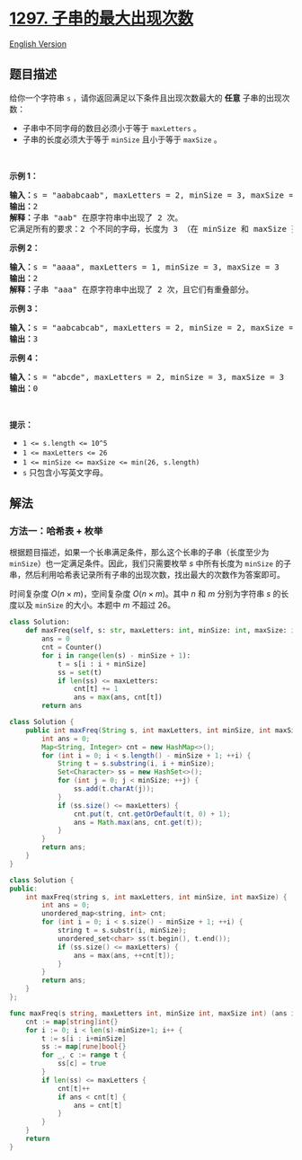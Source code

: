 # [1297. 子串的最大出现次数](https://leetcode.cn/problems/maximum-number-of-occurrences-of-a-substring)

[English Version](/solution/1200-1299/1297.Maximum%20Number%20of%20Occurrences%20of%20a%20Substring/README_EN.md)

<!-- tags:哈希表,字符串,滑动窗口 -->

## 题目描述

<!-- 这里写题目描述 -->

<p>给你一个字符串&nbsp;<code>s</code> ，请你返回满足以下条件且出现次数最大的&nbsp;<strong>任意</strong>&nbsp;子串的出现次数：</p>

<ul>
	<li>子串中不同字母的数目必须小于等于 <code>maxLetters</code> 。</li>
	<li>子串的长度必须大于等于&nbsp;<code>minSize</code> 且小于等于&nbsp;<code>maxSize</code> 。</li>
</ul>

<p>&nbsp;</p>

<p><strong>示例 1：</strong></p>

<pre><strong>输入：</strong>s = &quot;aababcaab&quot;, maxLetters = 2, minSize = 3, maxSize = 4
<strong>输出：</strong>2
<strong>解释：</strong>子串 &quot;aab&quot; 在原字符串中出现了 2 次。
它满足所有的要求：2 个不同的字母，长度为 3 （在 minSize 和 maxSize 范围内）。
</pre>

<p><strong>示例 2：</strong></p>

<pre><strong>输入：</strong>s = &quot;aaaa&quot;, maxLetters = 1, minSize = 3, maxSize = 3
<strong>输出：</strong>2
<strong>解释：</strong>子串 &quot;aaa&quot; 在原字符串中出现了 2 次，且它们有重叠部分。
</pre>

<p><strong>示例 3：</strong></p>

<pre><strong>输入：</strong>s = &quot;aabcabcab&quot;, maxLetters = 2, minSize = 2, maxSize = 3
<strong>输出：</strong>3
</pre>

<p><strong>示例 4：</strong></p>

<pre><strong>输入：</strong>s = &quot;abcde&quot;, maxLetters = 2, minSize = 3, maxSize = 3
<strong>输出：</strong>0
</pre>

<p>&nbsp;</p>

<p><strong>提示：</strong></p>

<ul>
	<li><code>1 &lt;= s.length &lt;= 10^5</code></li>
	<li><code>1 &lt;= maxLetters &lt;= 26</code></li>
	<li><code>1 &lt;= minSize &lt;= maxSize &lt;= min(26, s.length)</code></li>
	<li><code>s</code>&nbsp;只包含小写英文字母。</li>
</ul>

## 解法

### 方法一：哈希表 + 枚举

根据题目描述，如果一个长串满足条件，那么这个长串的子串（长度至少为 `minSize`）也一定满足条件。因此，我们只需要枚举 $s$ 中所有长度为 `minSize` 的子串，然后利用哈希表记录所有子串的出现次数，找出最大的次数作为答案即可。

时间复杂度 $O(n \times m)$，空间复杂度 $O(n \times m)$。其中 $n$ 和 $m$ 分别为字符串 $s$ 的长度以及 `minSize` 的大小。本题中 $m$ 不超过 $26$。

<!-- tabs:start -->

```python
class Solution:
    def maxFreq(self, s: str, maxLetters: int, minSize: int, maxSize: int) -> int:
        ans = 0
        cnt = Counter()
        for i in range(len(s) - minSize + 1):
            t = s[i : i + minSize]
            ss = set(t)
            if len(ss) <= maxLetters:
                cnt[t] += 1
                ans = max(ans, cnt[t])
        return ans
```

```java
class Solution {
    public int maxFreq(String s, int maxLetters, int minSize, int maxSize) {
        int ans = 0;
        Map<String, Integer> cnt = new HashMap<>();
        for (int i = 0; i < s.length() - minSize + 1; ++i) {
            String t = s.substring(i, i + minSize);
            Set<Character> ss = new HashSet<>();
            for (int j = 0; j < minSize; ++j) {
                ss.add(t.charAt(j));
            }
            if (ss.size() <= maxLetters) {
                cnt.put(t, cnt.getOrDefault(t, 0) + 1);
                ans = Math.max(ans, cnt.get(t));
            }
        }
        return ans;
    }
}
```

```cpp
class Solution {
public:
    int maxFreq(string s, int maxLetters, int minSize, int maxSize) {
        int ans = 0;
        unordered_map<string, int> cnt;
        for (int i = 0; i < s.size() - minSize + 1; ++i) {
            string t = s.substr(i, minSize);
            unordered_set<char> ss(t.begin(), t.end());
            if (ss.size() <= maxLetters) {
                ans = max(ans, ++cnt[t]);
            }
        }
        return ans;
    }
};
```

```go
func maxFreq(s string, maxLetters int, minSize int, maxSize int) (ans int) {
	cnt := map[string]int{}
	for i := 0; i < len(s)-minSize+1; i++ {
		t := s[i : i+minSize]
		ss := map[rune]bool{}
		for _, c := range t {
			ss[c] = true
		}
		if len(ss) <= maxLetters {
			cnt[t]++
			if ans < cnt[t] {
				ans = cnt[t]
			}
		}
	}
	return
}
```

<!-- tabs:end -->

<!-- end -->
